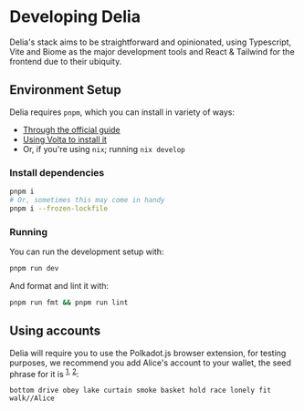 # Developing Delia

Delia's stack aims to be straightforward and opinionated,
using Typescript, Vite and Biome as the major development tools
and React & Tailwind for the frontend due to their ubiquity.

## Environment Setup

Delia requires `pnpm`, which you can install in variety of ways:

* [Through the official guide](https://pnpm.io/installation)
* [Using Volta to install it](https://volta.sh/)
* Or, if you're using `nix`; running `nix develop`

### Install dependencies

```bash
pnpm i
# Or, sometimes this may come in handy
pnpm i --frozen-lockfile
```

### Running

You can run the development setup with:

```bash
pnpm run dev
```

And format and lint it with:
```bash
pnpm run fmt && pnpm run lint
```

## Using accounts

Delia will require you to use the Polkadot.js browser extension,
for testing purposes, we recommend you add Alice's account to your wallet,
the seed phrase for it is <sup><a href="https://stackoverflow.com/a/70518514">1</a>,
<a href="https://github.com/polkadot-developers/substrate-developer-hub.github.io/issues/613">2</a></sup>:

```
bottom drive obey lake curtain smoke basket hold race lonely fit walk//Alice
```
